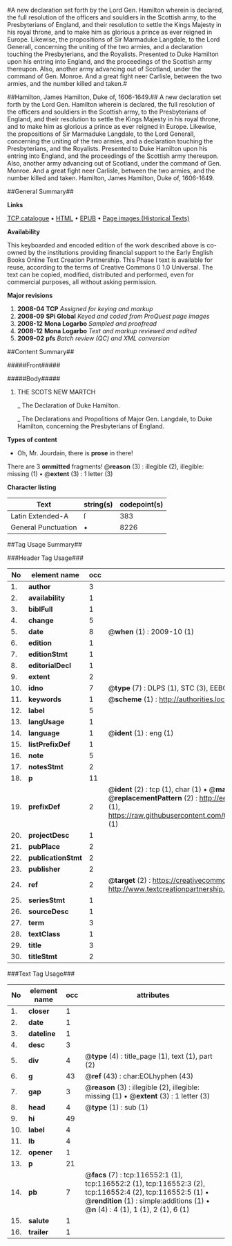 #A new declaration set forth by the Lord Gen. Hamilton wherein is declared, the full resolution of the officers and souldiers in the Scottish army, to the Presbyterians of England, and their resolution to settle the Kings Majesty in his royal throne, and to make him as glorious a prince as ever reigned in Europe. Likewise, the propositions of Sir Marmaduke Langdale, to the Lord Generall, concerning the uniting of the two armies, and a declaration touching the Presbyterians, and the Royalists. Presented to Duke Hamilton upon his entring into England, and the proceedings of the Scottish army thereupon. Also, another army advancing out of Scotland, under the command of Gen. Monroe. And a great fight neer Carlisle, between the two armies, and the number killed and taken.#

##Hamilton, James Hamilton, Duke of, 1606-1649.##
A new declaration set forth by the Lord Gen. Hamilton wherein is declared, the full resolution of the officers and souldiers in the Scottish army, to the Presbyterians of England, and their resolution to settle the Kings Majesty in his royal throne, and to make him as glorious a prince as ever reigned in Europe. Likewise, the propositions of Sir Marmaduke Langdale, to the Lord Generall, concerning the uniting of the two armies, and a declaration touching the Presbyterians, and the Royalists. Presented to Duke Hamilton upon his entring into England, and the proceedings of the Scottish army thereupon. Also, another army advancing out of Scotland, under the command of Gen. Monroe. And a great fight neer Carlisle, between the two armies, and the number killed and taken.
Hamilton, James Hamilton, Duke of, 1606-1649.

##General Summary##

**Links**

[TCP catalogue](http://www.ota.ox.ac.uk/tcp/)  • 
[HTML](http://tei.it.ox.ac.uk/tcp/Texts-HTML/free/A86/A86996.html)  • 
[EPUB](http://tei.it.ox.ac.uk/tcp/Texts-EPUB/free/A86/A86996.epub) • 
[Page images (Historical Texts)](https://data.historicaltexts.jisc.ac.uk/view?pubId=eebo-99864325e&pageId=eebo-99864325e-116552-1)

**Availability**

This keyboarded and encoded edition of the
	       work described above is co-owned by the institutions
	       providing financial support to the Early English Books
	       Online Text Creation Partnership. This Phase I text is
	       available for reuse, according to the terms of Creative
	       Commons 0 1.0 Universal. The text can be copied,
	       modified, distributed and performed, even for
	       commercial purposes, all without asking permission.

**Major revisions**

1. __2008-04__ __TCP__ *Assigned for keying and markup*
1. __2008-09__ __SPi Global__ *Keyed and coded from ProQuest page images*
1. __2008-12__ __Mona Logarbo__ *Sampled and proofread*
1. __2008-12__ __Mona Logarbo__ *Text and markup reviewed and edited*
1. __2009-02__ __pfs__ *Batch review (QC) and XML conversion*

##Content Summary##

#####Front#####

#####Body#####

1. THE SCOTS NEW MARTCH

    _ The Declaration of Duke Hamilton.

    _ The Declarations and Propoſitions of Major Gen. Langdale, to Duke Hamilton, concerning the Presbyterians of England.

**Types of content**

  * Oh, Mr. Jourdain, there is **prose** in there!

There are 3 **ommitted** fragments! 
 @__reason__ (3) : illegible (2), illegible: missing (1)  •  @__extent__ (3) : 1 letter (3)

**Character listing**


|Text|string(s)|codepoint(s)|
|---|---|---|
|Latin Extended-A|ſ|383|
|General Punctuation|•|8226|

##Tag Usage Summary##

###Header Tag Usage###

|No|element name|occ|attributes|
|---|---|---|---|
|1.|__author__|3||
|2.|__availability__|1||
|3.|__biblFull__|1||
|4.|__change__|5||
|5.|__date__|8| @__when__ (1) : 2009-10 (1)|
|6.|__edition__|1||
|7.|__editionStmt__|1||
|8.|__editorialDecl__|1||
|9.|__extent__|2||
|10.|__idno__|7| @__type__ (7) : DLPS (1), STC (3), EEBO-CITATION (1), PROQUEST (1), VID (1)|
|11.|__keywords__|1| @__scheme__ (1) : http://authorities.loc.gov/ (1)|
|12.|__label__|5||
|13.|__langUsage__|1||
|14.|__language__|1| @__ident__ (1) : eng (1)|
|15.|__listPrefixDef__|1||
|16.|__note__|5||
|17.|__notesStmt__|2||
|18.|__p__|11||
|19.|__prefixDef__|2| @__ident__ (2) : tcp (1), char (1)  •  @__matchPattern__ (2) : ([0-9\-]+):([0-9IVX]+) (1), (.+) (1)  •  @__replacementPattern__ (2) : http://eebo.chadwyck.com/downloadtiff?vid=$1&page=$2 (1), https://raw.githubusercontent.com/textcreationpartnership/Texts/master/tcpchars.xml#$1 (1)|
|20.|__projectDesc__|1||
|21.|__pubPlace__|2||
|22.|__publicationStmt__|2||
|23.|__publisher__|2||
|24.|__ref__|2| @__target__ (2) : https://creativecommons.org/publicdomain/zero/1.0/ (1), http://www.textcreationpartnership.org/docs/. (1)|
|25.|__seriesStmt__|1||
|26.|__sourceDesc__|1||
|27.|__term__|3||
|28.|__textClass__|1||
|29.|__title__|3||
|30.|__titleStmt__|2||


###Text Tag Usage###

|No|element name|occ|attributes|
|---|---|---|---|
|1.|__closer__|1||
|2.|__date__|1||
|3.|__dateline__|1||
|4.|__desc__|3||
|5.|__div__|4| @__type__ (4) : title_page (1), text (1), part (2)|
|6.|__g__|43| @__ref__ (43) : char:EOLhyphen (43)|
|7.|__gap__|3| @__reason__ (3) : illegible (2), illegible: missing (1)  •  @__extent__ (3) : 1 letter (3)|
|8.|__head__|4| @__type__ (1) : sub (1)|
|9.|__hi__|49||
|10.|__label__|4||
|11.|__lb__|4||
|12.|__opener__|1||
|13.|__p__|21||
|14.|__pb__|7| @__facs__ (7) : tcp:116552:1 (1), tcp:116552:2 (1), tcp:116552:3 (2), tcp:116552:4 (2), tcp:116552:5 (1)  •  @__rendition__ (1) : simple:additions (1)  •  @__n__ (4) : 4 (1), 1 (1), 2 (1), 6 (1)|
|15.|__salute__|1||
|16.|__trailer__|1||
